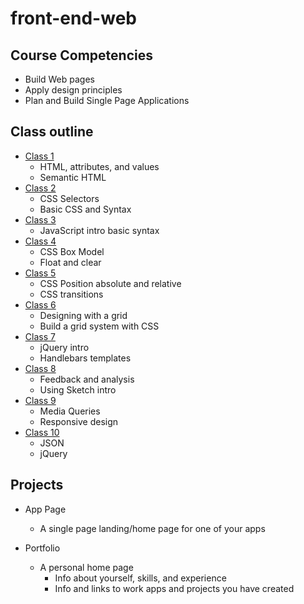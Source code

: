 # front-end-web

## Course Competencies

- Build Web pages 
- Apply design principles 
- Plan and Build Single Page Applications

## Class outline

- [Class 1](https://github.com/soggybag/Front-end-Web-Class-1) 
  - HTML, attributes, and values
  - Semantic HTML
- [Class 2](https://github.com/soggybag/Front-end-Web-Class-2) 
  - CSS Selectors
  - Basic CSS and Syntax
- [Class 3](https://github.com/soggybag/Front-end-Web-Class-3)  
   - JavaScript intro basic syntax
- [Class 4](https://github.com/soggybag/Front-end-Web-Class-4) 
  - CSS Box Model
  - Float and clear
- [Class 5](https://github.com/soggybag/Front-end-Web-Class-5) 
  - CSS Position absolute and relative
  - CSS transitions
- [Class 6](https://github.com/soggybag/Front-end-Web-Class-6) 
    - Designing with a grid
    - Build a grid system with CSS
- [Class 7](https://github.com/soggybag/Front-end-Web-Class-7) 
    - jQuery intro
    - Handlebars templates 
- [Class 8](https://github.com/soggybag/Front-end-Web-Class-8) 
    - Feedback and analysis
    - Using Sketch intro
- [Class 9](https://github.com/soggybag/Front-end-Web-Class-9)  
    - Media Queries 
    - Responsive design
- [Class 10](https://github.com/soggybag/Front-end-Web-Class-10) 
    - JSON 
    - jQuery 
    

## Projects

- App Page 
  - A  single page landing/home page for one of your apps

- Portfolio  
    - A personal home page
        - Info about yourself, skills, and experience
        - Info and links to work apps and projects you have created


